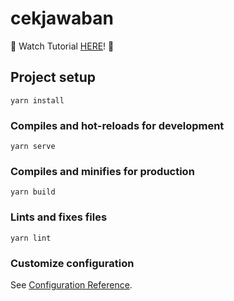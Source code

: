 # cekjawaban

👀 Watch Tutorial [HERE](https://www.youtube.com/watch?v=XBi9Vl33PMI)! 🚀

## Project setup
```
yarn install
```

### Compiles and hot-reloads for development
```
yarn serve
```

### Compiles and minifies for production
```
yarn build
```

### Lints and fixes files
```
yarn lint
```

### Customize configuration
See [Configuration Reference](https://cli.vuejs.org/config/).
